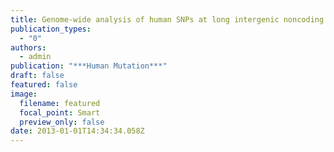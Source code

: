 ```yaml
---
title: Genome-wide analysis of human SNPs at long intergenic noncoding RNAs
publication_types:
  - "0"
authors:
  - admin
publication: "***Human Mutation***"
draft: false
featured: false
image:
  filename: featured
  focal_point: Smart
  preview_only: false
date: 2013-01-01T14:34:34.058Z
---
```

